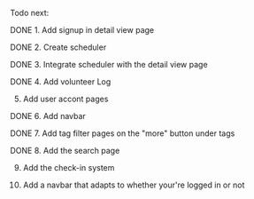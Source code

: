 Todo next:

DONE 1. Add signup in detail view page


DONE 2. Create scheduler


DONE 3. Integrate scheduler with the detail view page



DONE 4. Add volunteer Log



5. Add user accont pages



DONE 6. Add navbar



DONE 7. Add tag filter pages on the "more" button under tags



DONE 8. Add the search page

9. Add the check-in system

10. Add a navbar that adapts to whether your're logged in or not

